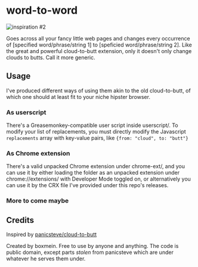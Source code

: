 # word-to-word

![inspiration #2](http://imgs.xkcd.com/comics/s_keyboard_leopard.png)

Goes across all your fancy little web pages and changes every occurrence of 
[specified word/phrase/string 1] to [speficied word/phrase/string 2]. Like the 
great and powerful cloud-to-butt extension, only it doesn't only change clouds 
to butts. Call it more generic. 


## Usage

I've produced different ways of using them akin to the old cloud-to-butt, of which
one should at least fit to your niche hipster browser.

### As userscript

There's a Greasemonkey-compatible user script inside userscript/. To modify your
list of replacements, you must directly modify the Javascript `replacements`
array with key-value pairs, like `{from: "cloud", to: "butt"}`

### As Chrome extension

There's a valid unpacked Chrome extension under chrome-ext/, and you can use it
by either loading the folder as an unpacked extension under
chrome://extensions/ with  Developer Mode toggled on, or alternatively you can
use it by the CRX file I've  provided under this repo's releases.

### More to come maybe


## Credits

Inspired by [panicsteve/cloud-to-butt](https://github.com/panicsteve/cloud-to-butt)

Created by boxmein. Free to use by anyone and anything. The code is public domain, 
except parts _stolen_ from panicsteve which are under whatever he serves them
under.
